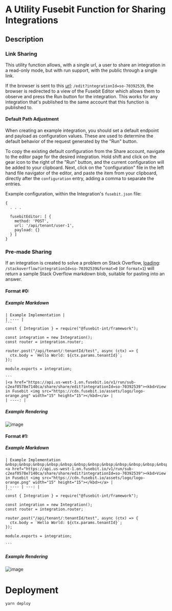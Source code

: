 # A Utility Fusebit Function for Sharing Integrations

## Description

### Link Sharing

This utility function allows, with a single url, a user to share an integration in a read-only mode, but with
run support, with the public through a single link.

If the browser is sent to this
[url](https://api.us-west-1.on.fusebit.io/v1/run/sub-c2eaf0578e7140ca/share/share/edit?integrationId=so-70392539): `/edit?integrationId=so-70392539`, the browser is redirected to a view of the Fusebit Editor which allows them to observe and press the Run button for the integration. This works for any integration that's published to the same account that this function is published to.

#### Default Path Adjustment

When creating an example integration, you should set a default endpoint and payload as configuration values.  These are used to determine the default behavior of the request generated by the "Run" button.

To copy the existing default configuration from the Share account, navigate to the editor page for the desired integration.  Hold shift and click on the gear icon to the right of the "Run" button, and the current configuration will be added to your clipboard.  Next, click on the "configuration" file in the left hand file navigator of the editor, and paste the item from your clipboard, directly after the `configuration` entry, adding a comma to separate the entries. 

Example configuration, within the Integration's `fusebit.json` file:

```
{
  . . .

  fusebitEditor: [ {
    method: 'POST',
    url: '/api/tenant/user-1',
    payload: {}
  } ]
}
```

### Pre-made Sharing

If an integration is created to solve a problem on Stack Overflow, [loading](https://api.us-west-1.on.fusebit.io/v1/run/sub-c2eaf0578e7140ca/share/share/stackoverflow?integrationId=so-70392539&format=0):
`/stackoverflow?integrationId=so-70392539&format=0` (or `format=1`) will return a sample Stack Overflow
markdown blob, suitable for pasting into an answer.

#### Format #0:

##### Example Markdown

````
| Example Implementation |
| ---- |
```
const { Integration } = require("@fusebit-int/framework");

const integration = new Integration();
const router = integration.router;

router.post("/api/tenant/:tenantId/test", async (ctx) => {
  ctx.body = `Hello World: ${ctx.params.tenantId}`;
});

module.exports = integration;

```
|<a href="https://api.us-west-1.on.fusebit.io/v1/run/sub-c2eaf0578e7140ca/share/share/edit?integrationId=so-70392539"><kbd>View in Fusebit <img src="https://cdn.fusebit.io/assets/logo/logo-orange.png" width="15" height="15"></kbd></a> |
| ----: |
````

##### Example Rendering

![image](https://user-images.githubusercontent.com/3607121/146102320-e5eeb447-493d-4a96-83cb-507b4669e189.png)

#### Format #1:

##### Example Markdown

````
| Example Implementation &nbsp;&nbsp;&nbsp;&nbsp;&nbsp;&nbsp;&nbsp;&nbsp;&nbsp;&nbsp;&nbsp;&nbsp;&nbsp;&nbsp;&nbsp;&nbsp;&nbsp;&nbsp;&nbsp;&nbsp;&nbsp;&nbsp;&nbsp;&nbsp;&nbsp;&nbsp;&nbsp;&nbsp;&nbsp;&nbsp;&nbsp;&nbsp;&nbsp;&nbsp;&nbsp;&nbsp;&nbsp;&nbsp;&nbsp;&nbsp;&nbsp;&nbsp;&nbsp;&nbsp;&nbsp;&nbsp;&nbsp;&nbsp;&nbsp;&nbsp;&nbsp;&nbsp;&nbsp;&nbsp;&nbsp;&nbsp;&nbsp;&nbsp;&nbsp;&nbsp;&nbsp;&nbsp;&nbsp;&nbsp;&nbsp;&nbsp;&nbsp;&nbsp;&nbsp;&nbsp;&nbsp;&nbsp;&nbsp;&nbsp;&nbsp;&nbsp;&nbsp;&nbsp;&nbsp;|<a href="https://api.us-west-1.on.fusebit.io/v1/run/sub-c2eaf0578e7140ca/share/share/edit?integrationId=so-70392539"><kbd>View in Fusebit <img src="https://cdn.fusebit.io/assets/logo/logo-orange.png" width="15" height="15"></kbd></a> |
| ---- | ---: |
```
const { Integration } = require("@fusebit-int/framework");

const integration = new Integration();
const router = integration.router;

router.post("/api/tenant/:tenantId/test", async (ctx) => {
  ctx.body = `Hello World: ${ctx.params.tenantId}`;
});

module.exports = integration;

```
````

##### Example Rendering

![image](https://user-images.githubusercontent.com/3607121/146102421-66520208-6d8d-47c9-b373-ea09d7a8082b.png)

# Deployment

```
yarn deploy
```
